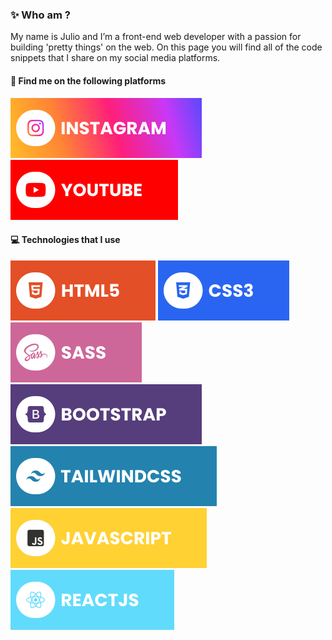 ### ✨ Who am ?

My name is Julio and I’m a front-end web developer with a passion for building 'pretty things' on the web. On this page you will find all of the code snippets that I share on my social media platforms.

#### 🔗 Find me on the following platforms

[![Instagram](./assets/instagram.svg)](https://www.instagram.com/juliocodes) [![YouTube](./assets/youtube.svg)](https://www.youtube.com/@juliocodes)

#### 💻 Technologies that I use

![HTML5](./assets/html.svg) ![CSS3](./assets/css.svg) ![SASS](./assets/sass.svg) ![Bootstrap](./assets/bootstrap.svg) ![TailwindCSS](./assets/tailwind.svg) ![JavaScript](./assets/javascript.svg) ![React](./assets/react.svg)
